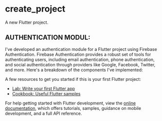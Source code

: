 # create_project

A new Flutter project.

## AUTHENTICATION MODUL:

I've developed an authentication module for a Flutter project using Firebase Authentication. Firebase Authentication provides a robust set of tools for authenticating users, including email authentication, phone authentication, and social authentication through providers like Google, Facebook, Twitter, and more. Here's a breakdown of the components I've implemented:


A few resources to get you started if this is your first Flutter project:

- [Lab: Write your first Flutter app](https://docs.flutter.dev/get-started/codelab)
- [Cookbook: Useful Flutter samples](https://docs.flutter.dev/cookbook)

For help getting started with Flutter development, view the
[online documentation](https://docs.flutter.dev/), which offers tutorials,
samples, guidance on mobile development, and a full API reference.
